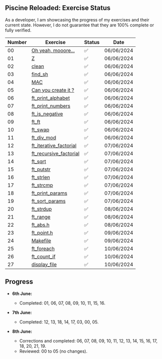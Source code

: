 ## Piscine Reloaded: Exercise Status

As a developer, I am showcasing the progress of my exercises and their current state. However, I do not guarantee that they are 100% complete or fully verified.

| Number | Exercise                   | Status | Date       |
| ------ | -------------------------- | ------ | ---------- |
| 00     | [Oh yeah, mooore...](ex00)         | ✅     | 06/06/2024 |
| 01     | [Z](ex01)                         | ✅     | 06/06/2024 |
| 02     | [clean](ex02)                     | ✅     | 06/06/2024 |
| 03     | [find_sh](ex03)                   | ✅     | 06/06/2024 |
| 04     | [MAC](ex04)                       | ✅     | 06/06/2024 |
| 05     | [Can you create it ?](ex05)       | ✅     | 06/06/2024 |
| 06     | [ft_print_alphabet](ex06)         | ✅     | 06/06/2024 |
| 07     | [ft_print_numbers](ex07)          | ✅     | 06/06/2024 |
| 08     | [ft_is_negative](ex08)            | ✅     | 06/06/2024 |
| 09     | [ft_ft](ex09)                     | ✅     | 06/06/2024 |
| 10     | [ft_swap](ex10)                   | ✅     | 06/06/2024 |
| 11     | [ft_div_mod](ex11)                | ✅     | 06/06/2024 |
| 12     | [ft_iterative_factorial](ex12)    | ✅     | 07/06/2024 |
| 13     | [ft_recursive_factorial](ex13)    | ✅     | 07/06/2024 |
| 14     | [ft_sqrt](ex14)                   | ✅     | 07/06/2024 |
| 15     | [ft_putstr](ex15)                 | ✅     | 07/06/2024 |
| 16     | [ft_strlen](ex16)                 | ✅     | 07/06/2024 |
| 17     | [ft_strcmp](ex17)                 | ✅     | 07/06/2024 |
| 18     | [ft_print_params](ex18)           | ✅     | 07/06/2024 |
| 19     | [ft_sort_params](ex19)            | ✅     | 07/06/2024 |
| 20     | [ft_strdup](ex20)                 | ✅     | 08/06/2024 |
| 21     | [ft_range](ex21)                  | ✅     | 08/06/2024 |
| 22     | [ft_abs.h](ex22)                  | ✅     | 08/06/2024 |
| 23     | [ft_point.h](ex23)                | ✅     | 09/06/2024 |
| 24     | [Makefile](ex24)                  | ✅     | 09/06/2024 |
| 25     | [ft_foreach](ex25)                | ✅     | 10/06/2024 |
| 26     | [ft_count_if](ex26)               | ✅     | 10/06/2024 |
| 27     | [display_file](ex27)              | ✅     | 10/06/2024 |

## Progress
- **6th June:**
  - Completed: 01, 06, 07, 08, 09, 10, 11, 15, 16.

- **7th June:**
  - Completed: 12, 13, 18, 14, 17, 03, 00, 05.

- **8th June:**
  - Corrections and completed: 06, 07, 08, 09, 10, 11, 12, 13, 14, 15, 16, 17, 18, 20, 21, 19.
  - Reviewed: 00 to 05 (no changes).
